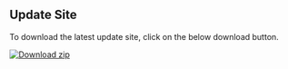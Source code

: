 ## Update Site

To download the latest update site, click on the below download button.

<!-- BEGIN LATEST UPDATE SITE DOWNLOAD BUTTON -->
[![Download zip](https://custom-icon-badges.demolab.com/badge/-Download-blue?style=for-the-badge&logo=download&logoColor=white "Download zip")]()
<!-- END LATEST UPDATE SITE DOWNLOAD BUTTON -->